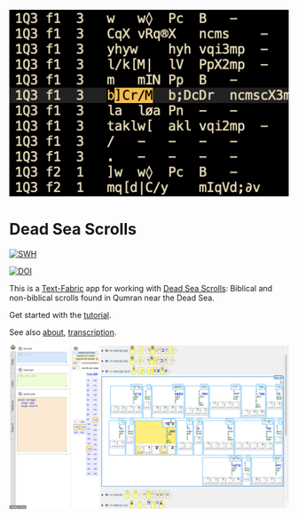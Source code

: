 ![logo](code/static/logo.png)

# Dead Sea Scrolls

[![SWH](https://archive.softwareheritage.org/badge/origin/https://github.com/annotation/app-dss/)](https://archive.softwareheritage.org/browse/origin/https://github.com/annotation/app-dss/)

[![DOI](https://zenodo.org/badge/184505167.svg)](https://zenodo.org/badge/latestdoi/184505167)

This is a
[Text-Fabric](https://github.com/annotation/text-fabric) app
for working with
[Dead Sea Scrolls](https://github.com/etcbc/dss): Biblical and non-biblical scrolls found
in Qumran near the Dead Sea.

Get started with the
[tutorial](https://nbviewer.jupyter.org/github/annotation/tutorials/blob/master/dss/start.ipynb).

See also
[about](https://github.com/etcbc/dss/blob/master/docs/about.md),
[transcription](https://github.com/etcbc/dss/blob/master/docs/transcription.md).

![shot](images/shot.png)
